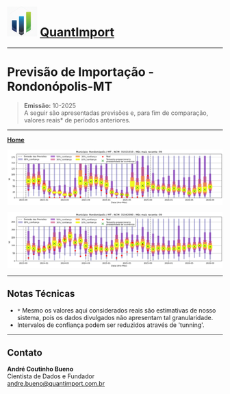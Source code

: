 # <img src="logo.png" alt="Logo QuantImport" width="70"> [QuantImport](https://quantimportbrazil.github.io/Sobre/)

---

# Previsão de Importação - Rondonópolis-MT

> **Emissão:** 10-2025  
> A seguir são apresentadas previsões e, para fim de comparação, valores reais* de períodos anteriores.  

---

**[Home](https://quantimportbrazil.github.io/Sobre/)**  

![Gráfico de Previsão](31021010-3.png)

![Gráfico de Previsão](31042090-3.png)

---

## Notas Técnicas
* `*` Mesmo os valores aqui considerados reais são estimativas de nosso sistema, pois os dados divulgados não apresentam tal granularidade.  
* Intervalos de confiança podem ser reduzidos através de 'tunning'.

---

## Contato
**André Coutinho Bueno**  
Cientista de Dados e Fundador  
[andre.bueno@quantimport.com.br](mailto:andre.bueno@quantimport.com.br)
